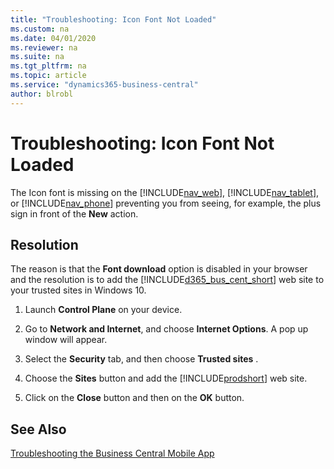 ```yaml
---
title: "Troubleshooting: Icon Font Not Loaded"
ms.custom: na
ms.date: 04/01/2020
ms.reviewer: na
ms.suite: na
ms.tgt_pltfrm: na
ms.topic: article
ms.service: "dynamics365-business-central"
author: blrobl
---
```

# Troubleshooting: Icon Font Not Loaded
The Icon font is missing on the [!INCLUDE[nav_web](includes/nav_web_md.md)], [!INCLUDE[nav_tablet](includes/nav_tablet_md.md)], or [!INCLUDE[nav_phone](includes/nav_phone_md.md)] preventing you from seeing, for example, the plus sign in front of the **New** action.  
  
## Resolution  
 The reason is that the **Font download** option is disabled in your browser and the resolution is to add the [!INCLUDE[d365_bus_cent_short](includes/d365_bus_cent_short_md.md)] web site to your trusted sites in Windows 10.  
  
1.  Launch **Control Plane** on your device.  
  
2.  Go to **Network and Internet**, and choose **Internet Options**. A pop up window will appear.
  
3.  Select the  **Security** tab, and then choose **Trusted sites** .  
  
4.  Choose the **Sites** button and add the [!INCLUDE[prodshort](includes/prodshort.md)] web site.  
  
5.  Click on the **Close** button and then on the **OK** button.  
  
## See Also  
 [Troubleshooting the Business Central Mobile App](devenv-Troubleshooting-the-Mobile-App.md)  